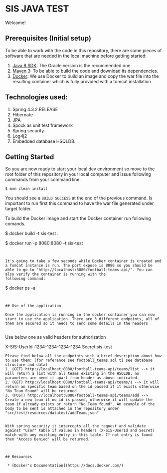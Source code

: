 # SIS JAVA TEST

Welcome!

## Prerequisites (Initial setup)

To be able to work with the code in this repository, there are some pieces of software that are needed in the local
machine before getting started:

1. [Java 8 SDK](http://www.oracle.com/technetwork/java/javase/downloads/index.html): The Oracle version is the recommended
  one.
2. [Maven 3](http://maven.apache.org/download.cgi): To be able to build the code and download its dependencies.  
3. [Docker](https://www.docker.com/): We use Docker to build an image and copy the war file into the resulting container which is fully provided with a tomcat installation

## Technologies used:

1. Spring 4.3.2.RELEASE
2. Hibernate
3. JPA
4. Spock as unit test framework
5. Spring security
6. Log4j2
7. Embedded database HSQLDB.


## Getting Started

So you are now ready to start your local dev environment so move to the root folder of this repository in your local
computer and issue following commands from your command line.

```
$ mvn clean install

```
You should see a `BUILD SUCCESS` at the end of the previous command. Is important to run first this command to have the war file generated under target folder.

To build the Docker image and start the Docker container run following comands.

$ docker build -t sis-test .

$ docker run -p 8080:8080 -t sis-test
```


It's going to take a few seconds while Docker container is created and a Tomcat instance is run. The port expose is 8080 so you should be able to go to "http://localhost:8080/football-teams-api/". You can also verify the container is running with the
following command:

```
$ docker ps -a
```


## Use of the application

Once the application is running in the docker container you can now start to use the application. There are 3 different endpoints, all of them are secured so it needs to send some details in the headers


```
Use below one as valid headers for authorization

X-SIS-UserId :1234-1234-1234-1234
Secret:sis-test

```
Please find below all the endpoints with a brief description about how to use them: (for reference see football_teams.sql ti see database structure and data)
1. (GET) http://localhost:8080/football-teams-api/teams/list --> it will return a list with all teams existing in the HSQLDB, no parameters are need it apart from header as above indicated.
2. (GET) http://localhost:8080/football-teams-api/teams/1 --> It will return an specific team based on the id passed if it exists otherwise "No Team Found" will be returned
3. (POST) http://localhost:8080/football-teams-api/teams/add --> Create a new team if no id is passed, otherwise it will update the team if already exists or return "No Team found". An example of the body to be sent is attached in the repository under "src/test/resources/datatest/addTeam.json"


With spring security it intercepts all the request and validate against "User" table if values in headers (X-SIS-UserId and Secret) match with any existing entry in this table. If not entry is found then "Access Denied" will be returned.



## Resources

 * [Docker's Documentation](https://docs.docker.com/)
